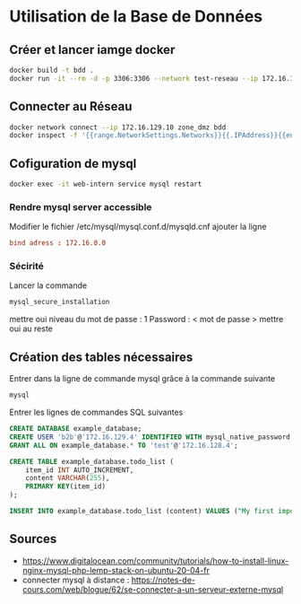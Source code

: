 # Utilisation de la Base de Données

## Créer et lancer iamge docker

```bash
docker build -t bdd .
docker run -it --rm -d -p 3306:3306 --network test-reseau --ip 172.16.128.10 --name bdd bdd
```

## Connecter au Réseau

```bash
docker network connect --ip 172.16.129.10 zone_dmz bdd
docker inspect -f '{{range.NetworkSettings.Networks}}{{.IPAddress}}{{end}}' bdd
```

## Cofiguration de mysql

```bash
docker exec -it web-intern service mysql restart
```

### Rendre mysql server accessible

Modifier le fichier /etc/mysql/mysql.conf.d/mysqld.cnf
ajouter la ligne

```mysqld.cnf
bind adress : 172.16.0.0
```

### Sécirité

Lancer la commande

```bash
mysql_secure_installation
```

mettre oui
niveau du mot de passe : 1
Password : < mot de passe >
mettre oui au reste

## Création des tables nécessaires

Entrer dans la ligne de commande mysql grâce à la commande suivante

```bash
mysql
```

Entrer les lignes de commandes SQL suivantes

```sql
CREATE DATABASE example_database;
CREATE USER 'b2b'@'172.16.129.4' IDENTIFIED WITH mysql_native_password BY 'P@sswordMysql123';
GRANT ALL ON example_database.* TO 'test'@'172.16.128.4';

CREATE TABLE example_database.todo_list (
    item_id INT AUTO_INCREMENT,
    content VARCHAR(255),
    PRIMARY KEY(item_id)
);

INSERT INTO example_database.todo_list (content) VALUES ("My first important item");
```

## Sources

* <https://www.digitalocean.com/community/tutorials/how-to-install-linux-nginx-mysql-php-lemp-stack-on-ubuntu-20-04-fr>
* connecter mysql à distance : <https://notes-de-cours.com/web/blogue/62/se-connecter-a-un-serveur-externe-mysql>
